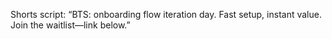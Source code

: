 Shorts script:
“BTS: onboarding flow iteration day. Fast setup, instant value. Join the
waitlist—link below.”
